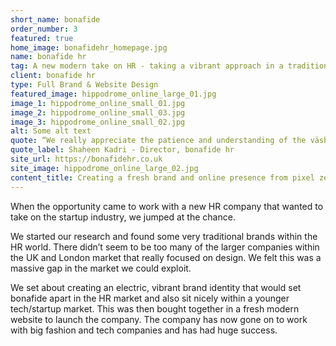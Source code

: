 ```yaml
---
short_name: bonafide
order_number: 3
featured: true
home_image: bonafidehr_homepage.jpg
name: bonafide hr
tag: A new modern take on HR - taking a vibrant approach in a traditional industry
client: bonafide hr
type: Full Brand & Website Design
featured_image: hippodrome_online_large_01.jpg
image_1: hippodrome_online_small_01.jpg
image_2: hippodrome_online_small_03.jpg
image_3: hippodrome_online_small_02.jpg
alt: Some alt text
quote: “We really appreciate the patience and understanding of the väsby team to get this project completed so smoothly, we love the end result.”
quote_label: Shaheen Kadri - Director, bonafide hr
site_url: https://bonafidehr.co.uk
site_image: hippodrome_online_large_02.jpg
content_title: Creating a fresh brand and online presence from pixel zero to launch.
---
```

<p class="mb-4">When the opportunity came to work with a new HR company that wanted to take on the startup industry, we jumped at the chance.</p>
<p class="mb-4">We started our research and found some very traditional brands within the HR world. There didn’t seem to be too many of the larger companies within the UK and London market that really focused on design. We felt this was a massive gap in the market we could exploit.</p>
<p>We set about creating an electric, vibrant brand identity that would set bonafide apart in the HR market and also sit nicely within a younger tech/startup market. This was then bought together in a fresh modern website to launch the company. The company has now gone on to work with big fashion and tech companies and has had huge success.</p>